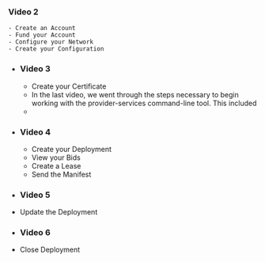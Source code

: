 ### Video 2
	- Create an Account
	- Fund your Account
	- Configure your Network
	- Create your Configuration
- ### Video 3
	- Create your Certificate
	- In the last video, we went through the steps necessary to begin working with the provider-services command-line tool. This included
	-
- ### Video 4
	- Create your Deployment
	- View your Bids
	- Create a Lease
	- Send the Manifest
- ### Video 5
- Update the Deployment
- ### Video 6
- Close Deployment